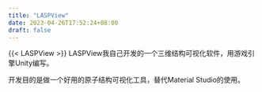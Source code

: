```yaml
---
title: "LASPView"
date: 2023-04-26T17:52:24+08:00
draft: false
---
```


<!-- {{< bilibili BV1CM411L7Ru >}} -->

{{< LASPView >}}
LASPView我自己开发的一个三维结构可视化软件，用游戏引擎Unity编写。

开发目的是做一个好用的原子结构可视化工具，替代Material Studio的使用。



